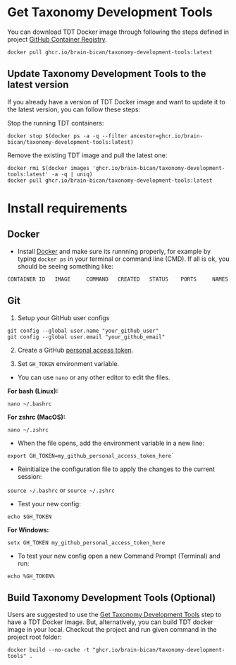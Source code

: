 # Get Taxonomy Development Tools

You can download TDT Docker image through following the steps defined in project [GitHub Container Registry](https://github.com/brain-bican/taxonomy-development-tools/pkgs/container/taxonomy-development-tools).

```
docker pull ghcr.io/brain-bican/taxonomy-development-tools:latest
```

## Update Taxonomy Development Tools to the latest version

If you already have a version of TDT Docker image and want to update it to the latest version, you can follow these steps:

Stop the running TDT containers:
```
docker stop $(docker ps -a -q --filter ancestor=ghcr.io/brain-bican/taxonomy-development-tools:latest)
```

Remove the existing TDT image and pull the latest one:
```
docker rmi $(docker images 'ghcr.io/brain-bican/taxonomy-development-tools:latest' -a -q | uniq)
docker pull ghcr.io/brain-bican/taxonomy-development-tools:latest
```


# Install requirements

## Docker

- Install [Docker](https://www.docker.com/get-docker) and make sure its runnning properly, for example by typing `docker ps` in your terminal or command line (CMD). If all is ok, you should be seeing something like:

```
CONTAINER ID   IMAGE     COMMAND   CREATED   STATUS    PORTS     NAMES
```

## Git

1. Setup your GitHub user configs

```
git config --global user.name "your_github_user"
git config --global user.email "your_github_email"
```

2. Create a GitHub [personal access token](https://docs.github.com/en/authentication/keeping-your-account-and-data-secure/managing-your-personal-access-tokens#creating-a-personal-access-token-classic).

3. Set `GH_TOKEN` environment variable. 

- You can use `nano` or any other editor to edit the files.

**For bash (Linux):**
```
nano ~/.bashrc
```

**For zshrc (MacOS):**
```
nano ~/.zshrc
```

- When the file opens, add the environment variable in a new line:

```
export GH_TOKEN=my_github_personal_access_token_here`
```

- Reinitialize the configuration file to apply the changes to the current session:

`source ~/.bashrc` or `source ~/.zshrc`

- Test your new config: 

```
echo $GH_TOKEN
```

**For Windows:**
```
setx GH_TOKEN my_github_personal_access_token_here
```

- To test your new config open a new Command Prompt (Terminal) and run:
```
echo %GH_TOKEN%
```

## Build Taxonomy Development Tools (Optional)

Users are suggested to use the [Get Taxonomy Development Tools](#get-taxonomy-development-tools) step to have a TDT Docker Image. But, alternatively, you can build TDT docker image in your local. Checkout the project and run given command in the project root folder:

```
docker build --no-cache -t "ghcr.io/brain-bican/taxonomy-development-tools" .
```